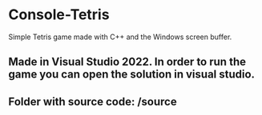 # Console-Tetris
Simple Tetris game made with C++ and the Windows screen buffer.

## Made in Visual Studio 2022. In order to run the game you can open the solution in visual studio.
## Folder with source code: /source
